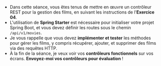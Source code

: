 - Dans cette séance, vous êtes tenus de mettre en œuvre un contrôleur REST pour la gestion des films, en suivant les instructions de l'**Exercice 04**. 
- L'utilisation de **Spring Starter** est nécessaire pour initialiser votre projet Spring Boot, et vous devez définir les routes sous le chemin `/api/v1/movies`.
- Je vous rappelle que vous devez **implémenter et tester** les méthodes pour gérer les films, y compris récupérer, ajouter, et supprimer des films via des requêtes HTTP.
- À la fin de la séance, je veux voir vos **contrôleurs fonctionnels** sur vos écrans. **Envoyez-moi vos contrôleurs pour évaluation** !
